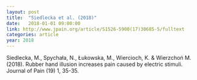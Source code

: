 ```yaml
---
layout: post
title:  "Siedlecka et al. (2018)"
date:   2018-01-01 09:00:00
link: http://www.jpain.org/article/S1526-5900(17)30685-5/fulltext
categories: article
year: 2018
---
```


Siedlecka, M., Spychała, N., Łukowska, M., Wiercioch, K. & Wierzchoń M. (2018). Rubber hand illusion increases pain caused by electric stimuli. Journal of Pain (19) 1, 35-35.
